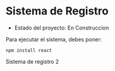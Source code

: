 <h1> Sistema de Registro </h1>

- Estado del proyecto: En Construccion

Para ejecutar el sistema, debes poner:

```npm install react```

Sistema de registro 2
